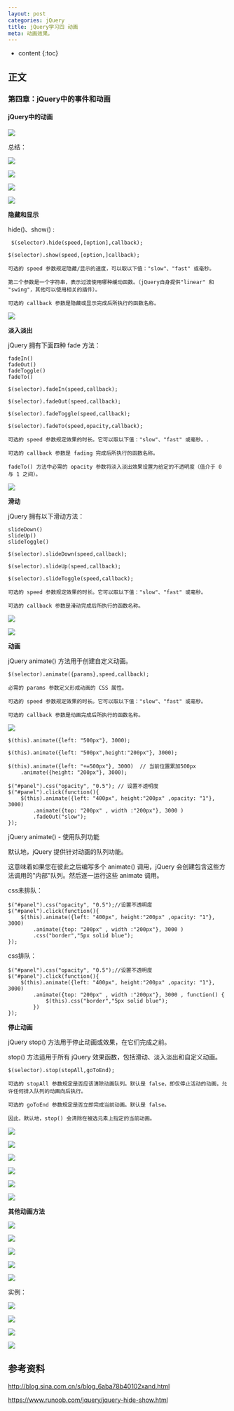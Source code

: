 ```yaml
---
layout: post
categories: jQuery
title: jQuery学习四 动画
meta: 动画效果。
---
```

* content
{:toc}

## 正文

### 第四章：jQuery中的事件和动画

#### jQuery中的动画

![]({{site.baseurl}}/images/20210415/20210415105901.jpeg)

总结：

![]({{site.baseurl}}/images/20210415/20210415105903.jpeg)

![]({{site.baseurl}}/images/20210415/20210415105904.jpeg)

![]({{site.baseurl}}/images/20210415/20210415105905.jpeg)

![]({{site.baseurl}}/images/20210415/20210415105907.jpeg)

**隐藏和显示**

hide()、show() :

```
 $(selector).hide(speed,[option],callback);

$(selector).show(speed,[option,]callback); 

可选的 speed 参数规定隐藏/显示的速度，可以取以下值："slow"、"fast" 或毫秒。

第二个参数是一个字符串，表示过渡使用哪种缓动函数。（jQuery自身提供"linear" 和 "swing"，其他可以使用相关的插件）。

可选的 callback 参数是隐藏或显示完成后所执行的函数名称。
```

![]({{site.baseurl}}/images/20210415/20210415105909.jpeg)

**淡入淡出**

jQuery 拥有下面四种 fade 方法：

    fadeIn()
    fadeOut()
    fadeToggle()
    fadeTo()

```
$(selector).fadeIn(speed,callback);

$(selector).fadeOut(speed,callback);

$(selector).fadeToggle(speed,callback);

$(selector).fadeTo(speed,opacity,callback);

可选的 speed 参数规定效果的时长。它可以取以下值："slow"、"fast" 或毫秒。.

可选的 callback 参数是 fading 完成后所执行的函数名称。

fadeTo() 方法中必需的 opacity 参数将淡入淡出效果设置为给定的不透明度（值介于 0 与 1 之间）。
```

![]({{site.baseurl}}/images/20210415/20210415105911.jpeg)

**滑动**

jQuery 拥有以下滑动方法：

    slideDown()
    slideUp()
    slideToggle()

```
$(selector).slideDown(speed,callback);

$(selector).slideUp(speed,callback);
 
$(selector).slideToggle(speed,callback);

可选的 speed 参数规定效果的时长。它可以取以下值："slow"、"fast" 或毫秒。

可选的 callback 参数是滑动完成后所执行的函数名称。
```

![]({{site.baseurl}}/images/20210415/20210415105913.jpeg)

![]({{site.baseurl}}/images/20210415/20210415105915.jpeg)

**动画**

jQuery animate() 方法用于创建自定义动画。

```
$(selector).animate({params},speed,callback);

必需的 params 参数定义形成动画的 CSS 属性。

可选的 speed 参数规定效果的时长。它可以取以下值："slow"、"fast" 或毫秒。

可选的 callback 参数是动画完成后所执行的函数名称。
```

![]({{site.baseurl}}/images/20210415/20210415105917.jpeg)

```
$(this).animate({left: "500px"}, 3000);

$(this).animate({left: "500px",height:"200px"}, 3000);

$(this).animate({left: "+=500px"}, 3000)  // 当前位置累加500px  
    .animate({height: "200px"}, 3000);

$("#panel").css("opacity", "0.5"); // 设置不透明度
$("#panel").click(function(){
    $(this).animate({left: "400px", height:"200px" ,opacity: "1"}, 3000)
        .animate({top: "200px" , width :"200px"}, 3000 )
        .fadeOut("slow");
}); 
```

jQuery animate() - 使用队列功能

默认地，jQuery 提供针对动画的队列功能。

这意味着如果您在彼此之后编写多个 animate() 调用，jQuery 会创建包含这些方法调用的"内部"队列。然后逐一运行这些 animate 调用。

css未排队：

```
$("#panel").css("opacity", "0.5");//设置不透明度
$("#panel").click(function(){
    $(this).animate({left: "400px", height:"200px" ,opacity: "1"}, 3000)
        .animate({top: "200px" , width :"200px"}, 3000 )
        .css("border","5px solid blue");
});
```

css排队：

```
$("#panel").css("opacity", "0.5");//设置不透明度
$("#panel").click(function(){
    $(this).animate({left: "400px", height:"200px" ,opacity: "1"}, 3000)
        .animate({top: "200px" , width :"200px"}, 3000 , function() {
            $(this).css("border","5px solid blue");
        })
});
```

**停止动画**

jQuery stop() 方法用于停止动画或效果，在它们完成之前。

stop() 方法适用于所有 jQuery 效果函数，包括滑动、淡入淡出和自定义动画。

```
$(selector).stop(stopAll,goToEnd);

可选的 stopAll 参数规定是否应该清除动画队列。默认是 false，即仅停止活动的动画，允许任何排入队列的动画向后执行。

可选的 goToEnd 参数规定是否立即完成当前动画。默认是 false。

因此，默认地，stop() 会清除在被选元素上指定的当前动画。
```

![]({{site.baseurl}}/images/20210415/20210415105919.jpeg)

![]({{site.baseurl}}/images/20210415/20210415105921.jpeg)

![]({{site.baseurl}}/images/20210415/20210415105923.jpeg)

![]({{site.baseurl}}/images/20210415/20210415105925.jpeg)

![]({{site.baseurl}}/images/20210415/20210415105927.jpeg)

![]({{site.baseurl}}/images/20210415/20210415105929.jpeg)

**其他动画方法**

![]({{site.baseurl}}/images/20210415/20210415105931.jpeg)

![]({{site.baseurl}}/images/20210415/20210415105933.jpeg)

![]({{site.baseurl}}/images/20210415/20210415105935.jpeg)

![]({{site.baseurl}}/images/20210415/20210415105937.jpeg)

![]({{site.baseurl}}/images/20210415/20210415105939.jpeg)

实例：

![]({{site.baseurl}}/images/20210415/20210415105941.jpeg)

![]({{site.baseurl}}/images/20210415/20210415105943.jpeg)

![]({{site.baseurl}}/images/20210415/20210415105945.jpeg)

![]({{site.baseurl}}/images/20210415/20210415105947.jpeg)

## 参考资料

<http://blog.sina.com.cn/s/blog_6aba78b40102xand.html>

<https://www.runoob.com/jquery/jquery-hide-show.html>
